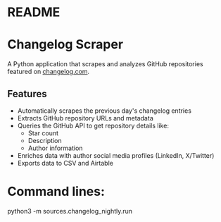 # README

# Changelog Scraper

A Python application that scrapes and analyzes GitHub repositories featured on [changelog.com](https://nightly.changelog.com).

## Features

- Automatically scrapes the previous day's changelog entries
- Extracts GitHub repository URLs and metadata
- Queries the GitHub API to get repository details like:
  - Star count
  - Description
  - Author information
- Enriches data with author social media profiles (LinkedIn, X/Twitter)
- Exports data to CSV and Airtable


# Command lines:
python3 -m sources.changelog_nightly.run